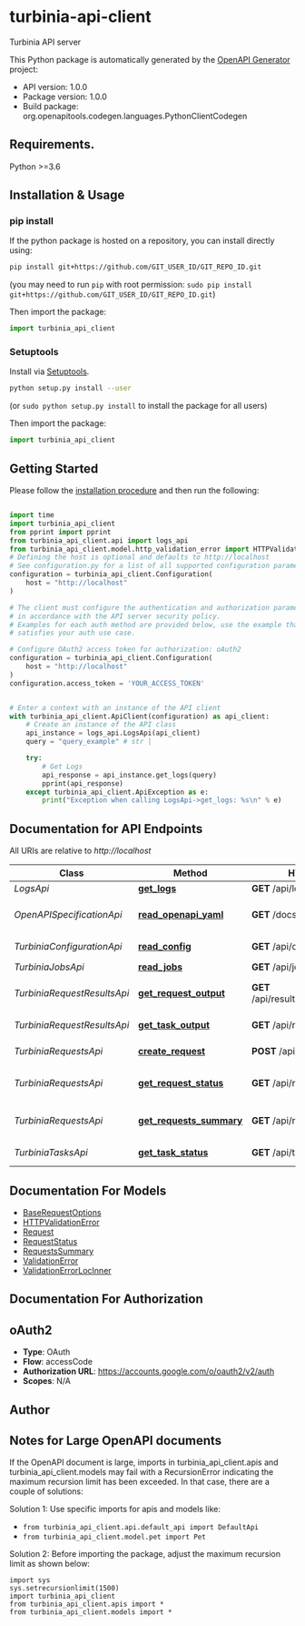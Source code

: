 # turbinia-api-client
Turbinia API server

This Python package is automatically generated by the [OpenAPI Generator](https://openapi-generator.tech) project:

- API version: 1.0.0
- Package version: 1.0.0
- Build package: org.openapitools.codegen.languages.PythonClientCodegen

## Requirements.

Python >=3.6

## Installation & Usage
### pip install

If the python package is hosted on a repository, you can install directly using:

```sh
pip install git+https://github.com/GIT_USER_ID/GIT_REPO_ID.git
```
(you may need to run `pip` with root permission: `sudo pip install git+https://github.com/GIT_USER_ID/GIT_REPO_ID.git`)

Then import the package:
```python
import turbinia_api_client
```

### Setuptools

Install via [Setuptools](http://pypi.python.org/pypi/setuptools).

```sh
python setup.py install --user
```
(or `sudo python setup.py install` to install the package for all users)

Then import the package:
```python
import turbinia_api_client
```

## Getting Started

Please follow the [installation procedure](#installation--usage) and then run the following:

```python

import time
import turbinia_api_client
from pprint import pprint
from turbinia_api_client.api import logs_api
from turbinia_api_client.model.http_validation_error import HTTPValidationError
# Defining the host is optional and defaults to http://localhost
# See configuration.py for a list of all supported configuration parameters.
configuration = turbinia_api_client.Configuration(
    host = "http://localhost"
)

# The client must configure the authentication and authorization parameters
# in accordance with the API server security policy.
# Examples for each auth method are provided below, use the example that
# satisfies your auth use case.

# Configure OAuth2 access token for authorization: oAuth2
configuration = turbinia_api_client.Configuration(
    host = "http://localhost"
)
configuration.access_token = 'YOUR_ACCESS_TOKEN'


# Enter a context with an instance of the API client
with turbinia_api_client.ApiClient(configuration) as api_client:
    # Create an instance of the API class
    api_instance = logs_api.LogsApi(api_client)
    query = "query_example" # str | 

    try:
        # Get Logs
        api_response = api_instance.get_logs(query)
        pprint(api_response)
    except turbinia_api_client.ApiException as e:
        print("Exception when calling LogsApi->get_logs: %s\n" % e)
```

## Documentation for API Endpoints

All URIs are relative to *http://localhost*

Class | Method | HTTP request | Description
------------ | ------------- | ------------- | -------------
*LogsApi* | [**get_logs**](docs/LogsApi.md#get_logs) | **GET** /api/logs/{query} | Get Logs
*OpenAPISpecificationApi* | [**read_openapi_yaml**](docs/OpenAPISpecificationApi.md#read_openapi_yaml) | **GET** /docs/openapi.yaml | Read Openapi Yaml
*TurbiniaConfigurationApi* | [**read_config**](docs/TurbiniaConfigurationApi.md#read_config) | **GET** /api/config/ | Read Config
*TurbiniaJobsApi* | [**read_jobs**](docs/TurbiniaJobsApi.md#read_jobs) | **GET** /api/jobs/ | Read Jobs
*TurbiniaRequestResultsApi* | [**get_request_output**](docs/TurbiniaRequestResultsApi.md#get_request_output) | **GET** /api/result/request/{request_id} | Get Request Output
*TurbiniaRequestResultsApi* | [**get_task_output**](docs/TurbiniaRequestResultsApi.md#get_task_output) | **GET** /api/result/task/{task_id} | Get Task Output
*TurbiniaRequestsApi* | [**create_request**](docs/TurbiniaRequestsApi.md#create_request) | **POST** /api/request/ | Create Request
*TurbiniaRequestsApi* | [**get_request_status**](docs/TurbiniaRequestsApi.md#get_request_status) | **GET** /api/request/{request_id} | Get Request Status
*TurbiniaRequestsApi* | [**get_requests_summary**](docs/TurbiniaRequestsApi.md#get_requests_summary) | **GET** /api/request/summary | Get Requests Summary
*TurbiniaTasksApi* | [**get_task_status**](docs/TurbiniaTasksApi.md#get_task_status) | **GET** /api/task/{task_id} | Get Task Status


## Documentation For Models

 - [BaseRequestOptions](docs/BaseRequestOptions.md)
 - [HTTPValidationError](docs/HTTPValidationError.md)
 - [Request](docs/Request.md)
 - [RequestStatus](docs/RequestStatus.md)
 - [RequestsSummary](docs/RequestsSummary.md)
 - [ValidationError](docs/ValidationError.md)
 - [ValidationErrorLocInner](docs/ValidationErrorLocInner.md)


## Documentation For Authorization


## oAuth2

- **Type**: OAuth
- **Flow**: accessCode
- **Authorization URL**: https://accounts.google.com/o/oauth2/v2/auth
- **Scopes**: N/A


## Author




## Notes for Large OpenAPI documents
If the OpenAPI document is large, imports in turbinia_api_client.apis and turbinia_api_client.models may fail with a
RecursionError indicating the maximum recursion limit has been exceeded. In that case, there are a couple of solutions:

Solution 1:
Use specific imports for apis and models like:
- `from turbinia_api_client.api.default_api import DefaultApi`
- `from turbinia_api_client.model.pet import Pet`

Solution 2:
Before importing the package, adjust the maximum recursion limit as shown below:
```
import sys
sys.setrecursionlimit(1500)
import turbinia_api_client
from turbinia_api_client.apis import *
from turbinia_api_client.models import *
```

